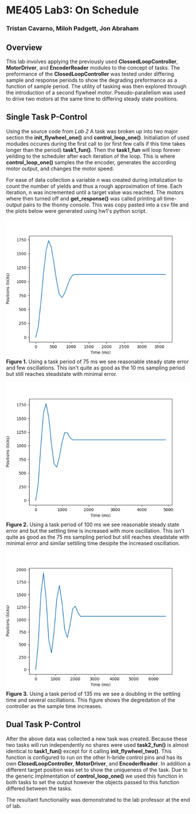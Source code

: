 # ME405 Lab3: On Schedule
### **Tristan Cavarno, Miloh Padgett, Jon Abraham**

## Overview 
This lab involves applying the previously used **ClossedLoopController**, **MotorDriver**, and **EncoderReader** 
modules to the concept of tasks. The preformance of the **ClosedLoopController** was tested under differing sample and response periods to show the degrading preformance as a function of sample period. The utility of tasking was then explored through the introduction of a second flywheel motor. Pseudo-parallelism was used to drive two motors at the same time to differing steady state positions.

## Single Task P-Control
Using the source code from *Lab 2* A task was broken up into two major section the **init_flywheel_one()** and **control_loop_one()**. Initialiation of used modudes occures during the first call to (or first few calls if this time takes longer than the period) **task1_fun()**. Then the **task1_fun** will loop forever yeilding  to the scheduler after each iteration of the loop. This is where **control_loop_one()** samples the the encoder, generates the according motor output, and changes the motor speed.

For ease of data collection a variable *n* was created during initalization to count the number of yields and thus a rough approximation of time. Each iteration, n was incremented until a target value was reached. The motors where then turned off and **get_response()** was called printing all time-output pairs to the thonny console. This was copy pasted into a csv file and the plots below were generated using hw1's python script.

![Figure 1. Good Enough 75ms](good_enough_75ms.png)
**Figure 1.** Using a task period of 75 ms we see reasonable steady state error and few oscillations. This isn't quite as good as the 10 ms sampling period but still reaches steadstate with minimal error.

![Figure 2. Not As Good 100ms](not_as_good_100ms.png)
**Figure 2.** Using a task period of 100 ms we see reasonable steady state error and but the settling time is increased with more oscillation. This isn't quite as good as the 75 ms sampling period but still reaches steadstate with minimal error and similar settiling time desipite the increased oscillation.

![Figure 3. Not As Good 135ms](not_as_good_135ms.png)
**Figure 3.** Using a task period of 135 ms we see a doubling in the settling time and several oscillations. This figure shows the degredation of the controller as the sample time increases.

## Dual Task P-Control
After the above data was collected a new task was created. Because these two tasks will run independently no shares were used **task2_fun()** is almost identical to **task1_fun()** except for it calling **init_flywheel_two()**. This function is configured to run on the other h-bride control pins and has its own **ClosedLoopController**, **MotorDriver**, and **EncoderReader**. In addition a different target position was set to show the uniqueness of the task. Due to the generic implmentation of **control_loop_one()** we used this function in both tasks to set the output however the objects passed to this function differed between the tasks.

The resultant functionality was demonstrated to the lab professor at the end of lab.
